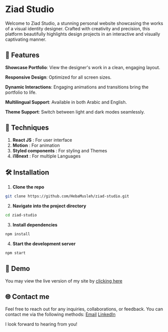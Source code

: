 # Ziad Studio
Welcome to Ziad Studio, a stunning personal website showcasing the works of a visual identity designer. Crafted with creativity and precision, this platform beautifully highlights design projects in an interactive and visually captivating manner.

## 🎨 Features

**Showcase Portfolio**: View the designer's work in a clean, engaging layout.

**Responsive Design**: Optimized for all screen sizes.

**Dynamic Interactions**: Engaging animations and transitions bring the portfolio to life.

**Multilingual Support**: Available in both Arabic and English.

**Theme Support**: Switch between light and dark modes seamlessly.

## 🚀 Techniques 

1. **React JS** : For user interface 
2. **Motion** : For animation 
3. **Styled components** : For styling and Themes
4. **i18next** : For multiple Languages 

## 🛠️ Installation

1. **Clone the repo**

```bash
git clone https://github.com/HebaMusleh/ziad-studio.git
```
2. **Navigate into the project directory**
```bash
cd ziad-studio
```
3. **Install dependencies**
```bash
npm install
```
4. **Start the development server**
```bash
npm start
```
## 🚀 Demo 
You may view the live version of my site by [clicking here](https://ziad-studio.vercel.app)

## 🌐 Contact me 
Feel free to reach out for any inquiries, collaborations, or feedback. You can contact me via the following methods:
[Email](heba.a.musleh@gmail.com)
[LinkedIn](https://www.linkedin.com/in/heba-musleh)

I look forward to hearing from you!
